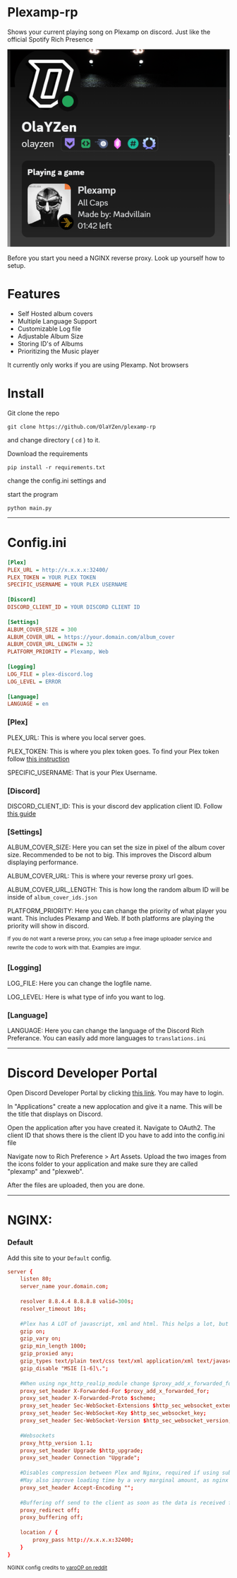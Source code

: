 # Plexamp-rp
Shows your current playing song on Plexamp on discord. Just like the official Spotify Rich Presence

![screenshot](image.png)

Before you start you need a NGINX reverse proxy. Look up yourself how to setup.

# Features
- Self Hosted album covers
- Multiple Language Support
- Customizable Log file
- Adjustable Album Size
- Storing ID's of Albums
- Prioritizing the Music player

It currently only works if you are using Plexamp. Not browsers

# Install
Git clone the repo

```
git clone https://github.com/OlaYZen/plexamp-rp
```
and change directory ( `cd` ) to it.

Download the requirements

```
pip install -r requirements.txt
```
change the config.ini settings and 

start the program
```
python main.py
```
---

# Config.ini
```ini
[Plex]
PLEX_URL = http://x.x.x.x:32400/
PLEX_TOKEN = YOUR PLEX TOKEN
SPECIFIC_USERNAME = YOUR PLEX USERNAME

[Discord]
DISCORD_CLIENT_ID = YOUR DISCORD CLIENT ID

[Settings]
ALBUM_COVER_SIZE = 300
ALBUM_COVER_URL = https://your.domain.com/album_cover
ALBUM_COVER_URL_LENGTH = 32
PLATFORM_PRIORITY = Plexamp, Web

[Logging]
LOG_FILE = plex-discord.log
LOG_LEVEL = ERROR

[Language]
LANGUAGE = en
```
### [Plex]
PLEX_URL: This is where you local server goes. 

PLEX_TOKEN: This is where you plex token goes. To find your Plex token follow [this instruction](https://support.plex.tv/articles/204059436-finding-an-authentication-token-x-plex-token/)

SPECIFIC_USERNAME: That is your Plex Username.

### [Discord]
DISCORD_CLIENT_ID: This is your discord dev application client ID. Follow [this guide](https://github.com/OlaYZen/plexamp-rp/edit/main/README.md#discord-developer-portal)

### [Settings]
ALBUM_COVER_SIZE: Here you can set the size in pixel of the album cover size. Recommended to be not to big. This improves the Discord album displaying performance.

ALBUM_COVER_URL: This is where your reverse proxy url goes.

ALBUM_COVER_URL_LENGTH: This is how long the random album ID will be inside of `album_cover_ids.json`

PLATFORM_PRIORITY: Here you can change the priority of what player you want. This includes Plexamp and Web. If both platforms are playing the priority will show in discord.

<sup>If you do not want a reverse proxy, you can setup a free image uploader service and rewrite the code to work with that. Examples are imgur. </sup>

### [Logging]
LOG_FILE: Here you can change the logfile name.

LOG_LEVEL: Here is what type of info you want to log.

### [Language]
LANGUAGE: Here you can change the language of the Discord Rich Preferance. You can easily add more languages to `translations.ini`

---

# Discord Developer Portal

Open Discord Developer Portal by clicking [this link](https://discord.com/developers/applications). You may have to login.

In "Applications" create a new applocation and give it a name. This will be the title that displays on Discord.

Open the application after you have created it. Navigate to OAuth2. The client ID that shows there is the client ID you have to add into the config.ini file

Navigate now to Rich Preference > Art Assets. Upload the two images from the icons folder to your application and make sure they are called "plexamp" and "plexweb".

After the files are uploaded, then you are done.

---

# NGINX:
### Default
Add this site to your `Default` config.

```conf
server {
    listen 80;
    server_name your.domain.com;

    resolver 8.8.4.4 8.8.8.8 valid=300s;
    resolver_timeout 10s;

    #Plex has A LOT of javascript, xml and html. This helps a lot, but if it causes playback issues with devices turn it off. (Haven't encountered any yet)
    gzip on;
    gzip_vary on;
    gzip_min_length 1000;
    gzip_proxied any;
    gzip_types text/plain text/css text/xml application/xml text/javascript application/x-javascript image/svg+xml;
    gzip_disable "MSIE [1-6]\.";

    #When using ngx_http_realip_module change $proxy_add_x_forwarded_for to '$http_x_forwarded_for,$realip_remote_addr'
    proxy_set_header X-Forwarded-For $proxy_add_x_forwarded_for;
    proxy_set_header X-Forwarded-Proto $scheme;
    proxy_set_header Sec-WebSocket-Extensions $http_sec_websocket_extensions;
    proxy_set_header Sec-WebSocket-Key $http_sec_websocket_key;
    proxy_set_header Sec-WebSocket-Version $http_sec_websocket_version;

    #Websockets
    proxy_http_version 1.1;
    proxy_set_header Upgrade $http_upgrade;
    proxy_set_header Connection "Upgrade";

    #Disables compression between Plex and Nginx, required if using sub_filter below.
    #May also improve loading time by a very marginal amount, as nginx will compress anyway.
    proxy_set_header Accept-Encoding "";

    #Buffering off send to the client as soon as the data is received from Plex.
    proxy_redirect off;
    proxy_buffering off;

    location / {
        proxy_pass http://x.x.x.x:32400;
    }
}
```
<sup>NGINX config credits to [varoOP on reddit](https://gist.github.com/MarMed/94b5537a9fb61cf7212808692bbef14d?permalink_comment_id=3087342#gistcomment-3087342)</sup>
